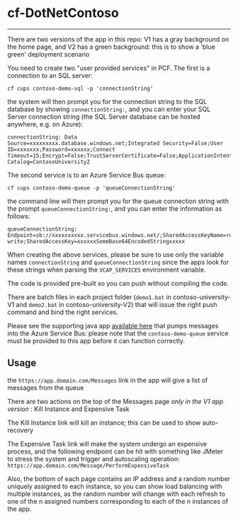 # cf-DotNetContoso
***

There are two versions of the app in this repo: V1 has a gray background on the home page, and V2 has a green background: this is to show a 'blue green' deployment scenario

You need to create two "user provided services" in PCF. The first is a connection to an SQL server:

    cf cups contoso-demo-sql -p 'connectionString'

the system will then prompt you for the connection string to the SQL database by showing `connectionString:`, and you can enter your SQL Server connection string (the SQL Server database can be hosted anywhere, e.g. on Azure):

    connectionString: Data Source=xxxxxxxxx.database.windows.net;Integrated Security=False;User ID=xxxxxxx;Password=xxxxxx;Connect Timeout=15;Encrypt=False;TrustServerCertificate=False;ApplicationIntent=ReadWrite;MultiSubnetFailover=False;Initial Catalog=ContosoUniversity2

The second service is to an Azure Service Bus queue:

    cf cups contoso-demo-queue -p 'queueConnectionString'

the command line will then prompt you for the queue connection string with the prompt `queueConnectionString:`, and you can enter the information as follows:

    queueConnectionString: Endpoint=sb://xxxxxxxxxx.servicebus.windows.net/;SharedAccessKeyName=read-write;SharedAccessKey=xxxxxxSomeBase64EncodedStringxxxxx

When creating the above services, please be sure to use only the variable names `connectionString` and `queueConnectionString` since the apps look for these strings when parsing the `VCAP_SERVICES` environment variable.

The code is provided pre-built so you can push without compiling the code.

There are batch files in each project folder (`demo1.bat` in contoso-university-V1 and `demo2.bat` in contoso-university-V2) that will issue the right push command and bind the right services.

Please see the supporting java app [available here](https://github.com/saurabhguptasg/servicebus "servicebus") that pumps messages into the Azure Service Bus: please note that the `contoso-demo-queue` service must be provided to this app before it can function correctly.

## Usage

the `https://app.domain.com/Messages` link in the app will give a list of messages from the queue

There are two actions on the top of the Messages page *only in the V1 app version* : Kill Instance and Expensive Task

The Kill Instance link will kill an instance; this can be used to show auto-recovery

The Expensive Task link will make the system undergo an expensive process, and the following endpoint can be hit with something like JMeter to stress the system and trigger and autoscaling operation: `https://app.domain.com/Message/PerformExpensiveTask`

Also, the bottom of each page contains an IP address and a random number uniquely assigned to each instance, so you can show load balancing with multiple instances, as the random number will change with each refresh to one of the n assigned numbers corresponding to each of the n instances of the app.
